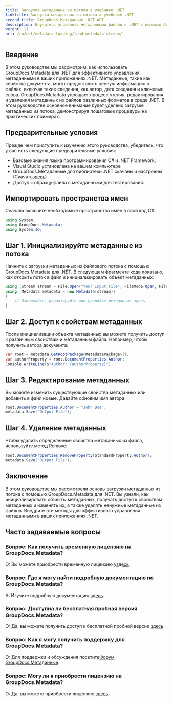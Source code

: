 ```yaml
---
title: Загрузка метаданных из потока в учебнике .NET
linktitle: Загрузка метаданных из потока в учебнике .NET
second_title: GroupDocs.Метаданные .NET API
description: Научитесь управлять метаданными файлов в .NET с помощью GroupDocs.Metadata. Пошаговое руководство по загрузке, редактированию и удалению метаданных из потоков.
weight: 11
url: /ru/net/metadata-loading/load-metadata-stream/
---
```

## Введение
В этом руководстве мы рассмотрим, как использовать GroupDocs.Metadata для .NET для эффективного управления метаданными в ваших приложениях .NET. Метаданные, такие как свойства документа, могут предоставить ценную информацию о файлах, включая такие сведения, как автор, дата создания и ключевые слова. GroupDocs.Metadata упрощает процесс чтения, редактирования и удаления метаданных из файлов различных форматов в среде .NET. В этом руководстве основное внимание будет уделено загрузке метаданных из потока, демонстрируя пошаговые процедуры на практических примерах.
## Предварительные условия
Прежде чем приступить к изучению этого руководства, убедитесь, что у вас есть следующие предварительные условия:
- Базовые знания языка программирования C# и .NET Framework.
- Visual Studio установлена на вашем компьютере
-  GroupDocs.Метаданные для библиотеки .NET скачаны и настроены (Скачать[здесь](https://releases.groupdocs.com/metadata/net/))
- Доступ к образцу файла с метаданными для тестирования.

## Импортировать пространства имен
Сначала включите необходимые пространства имен в свой код C#:
```csharp
using System;
using GroupDocs.Metadata;
using System.IO;
```
## Шаг 1. Инициализируйте метаданные из потока
Начните с загрузки метаданных из файлового потока с помощью GroupDocs.Metadata для .NET. В следующем фрагменте кода показано, как открыть поток в файл и инициализировать объект метаданных:

```csharp
using (Stream stream = File.Open("Your Input File", FileMode.Open, FileAccess.ReadWrite))
using (Metadata metadata = new Metadata(stream))
{
    // Извлекайте, редактируйте или удаляйте метаданные здесь
}
```
## Шаг 2. Доступ к свойствам метаданных
После инициализации объекта метаданных вы можете получить доступ к различным свойствам и метаданным файла. Например, чтобы получить автора документа:

```csharp
var root = metadata.GetRootPackage<MetadataPackage>();
var authorProperty = root.DocumentProperties.Author;
Console.WriteLine($"Author: {authorProperty}");
```
## Шаг 3. Редактирование метаданных
Вы можете изменить существующие свойства метаданных или добавить в файл новые. Давайте обновим имя автора:

```csharp
root.DocumentProperties.Author = "John Doe";
metadata.Save("Output File");
```
## Шаг 4. Удаление метаданных
Чтобы удалить определенные свойства метаданных из файла, используйте метод Remove:

```csharp
root.DocumentProperties.RemoveProperty(StandardProperty.Author);
metadata.Save("Output File");
```

## Заключение
В этом руководстве мы рассмотрели основы загрузки метаданных из потока с помощью GroupDocs.Metadata для .NET. Вы узнали, как инициализировать объекты метаданных, получать доступ к свойствам метаданных и изменять их, а также удалять ненужные метаданные из файлов. Внедрите эти методы для эффективного управления метаданными в ваших приложениях .NET.

## Часто задаваемые вопросы
### Вопрос: Как получить временную лицензию на GroupDocs.Metadata?
 О: Вы можете приобрести временную лицензию у[здесь](https://purchase.groupdocs.com/temporary-license/).
### Вопрос: Где я могу найти подробную документацию по GroupDocs.Metadata?
 A: Изучите подробную документацию.[здесь](https://tutorials.groupdocs.com/metadata/net/).
### Вопрос: Доступна ли бесплатная пробная версия GroupDocs.Metadata?
 О: Да, вы можете получить доступ к бесплатной пробной версии.[здесь](https://releases.groupdocs.com/).
### Вопрос: Как я могу получить поддержку для GroupDocs.Metadata?
 О: Для поддержки и обсуждения посетите[Форум GroupDocs.Метаданные](https://forum.groupdocs.com/c/metadata/14).
### Вопрос: Могу ли я приобрести лицензию на GroupDocs.Metadata?
 О: Да, вы можете приобрести лицензию.[здесь](https://purchase.groupdocs.com/buy).